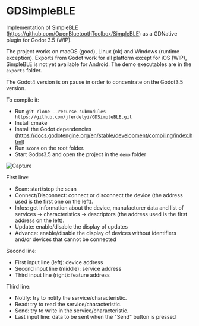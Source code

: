 # GDSimpleBLE
Implementation of SimpleBLE (https://github.com/OpenBluetoothToolbox/SimpleBLE) as a GDNative plugin for Godot 3.5 (WIP).

The project works on macOS (good), Linux (ok) and Windows (runtime exception).
Exports from Godot work for all platform except for iOS (WIP), SimpleBLE is not yet available for Android. 
The demo executables are in the `exports` folder.

The Godot4 version is on pause in order to concentrate on the Godot3.5 version.

To compile it:
 - Run `git clone --recurse-submodules https://github.com/jferdelyi/GDSimpleBLE.git`
 - Install cmake
 - Install the Godot dependencies (https://docs.godotengine.org/en/stable/development/compiling/index.html)
 - Run `scons` on the root folder.
 - Start Godot3.5 and open the project in the `demo` folder
 
![Capture](https://user-images.githubusercontent.com/4105962/189644783-96f48eac-1df0-4181-9b47-292d69fd60d8.PNG)

First line:
 - Scan: start/stop the scan
 - Connect/Disconnect: connect or disconnect the device (the address used is the first one on the left).
 - Infos: get information about the device, manufacturer data and list of services -> characteristics -> descriptors (the address used is the first address on the left).
 - Update: enable/disable the display of updates
 - Advance: enable/disable the display of devices without identifiers and/or devices that cannot be connected
 
Second line:
 - First input line (left): device address
 - Second input line (middle): service address
 - Third input line (right): feature address
 
Third line:
 - Notify: try to notify the service/characteristic.
 - Read: try to read the service/characteristic.
 - Send: try to write in the service/characteristic.
 - Last input line: data to be sent when the "Send" button is pressed
